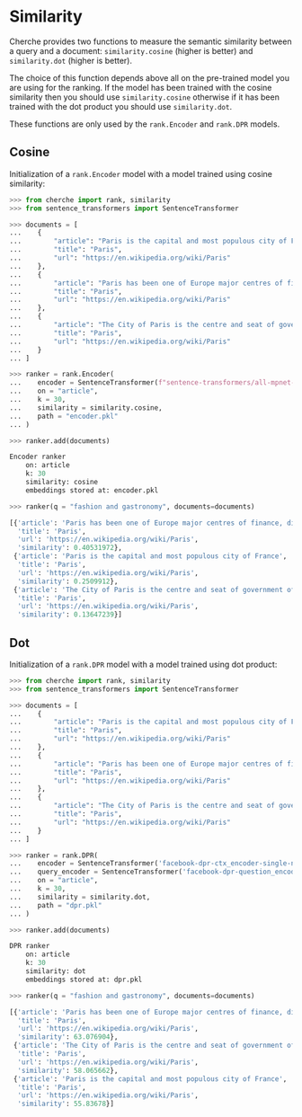 # Similarity

Cherche provides two functions to measure the semantic similarity between a query and a document: `similarity.cosine` (higher is better) and `similarity.dot` (higher is better).

The choice of this function depends above all on the pre-trained model you are using for the ranking. If the model has been trained with the cosine similarity then you should use `similarity.cosine` otherwise if it has been trained with the dot product you should use `similarity.dot`.

These functions are only used by the `rank.Encoder` and `rank.DPR` models.

## Cosine

Initialization of a `rank.Encoder` model with a model trained using cosine similarity:

```python
>>> from cherche import rank, similarity
>>> from sentence_transformers import SentenceTransformer

>>> documents = [
...    {
...        "article": "Paris is the capital and most populous city of France",
...        "title": "Paris",
...        "url": "https://en.wikipedia.org/wiki/Paris"
...    },
...    {
...        "article": "Paris has been one of Europe major centres of finance, diplomacy , commerce , fashion , gastronomy , science , and arts.",
...        "title": "Paris",
...        "url": "https://en.wikipedia.org/wiki/Paris"
...    },
...    {
...        "article": "The City of Paris is the centre and seat of government of the region and province of Île-de-France .",
...        "title": "Paris",
...        "url": "https://en.wikipedia.org/wiki/Paris"
...    }
... ]

>>> ranker = rank.Encoder(
...    encoder = SentenceTransformer(f"sentence-transformers/all-mpnet-base-v2").encode,
...    on = "article",
...    k = 30,
...    similarity = similarity.cosine,
...    path = "encoder.pkl"
... )

>>> ranker.add(documents)
```

```python
Encoder ranker
    on: article
    k: 30
    similarity: cosine
    embeddings stored at: encoder.pkl
  ```

```python
>>> ranker(q = "fashion and gastronomy", documents=documents)
```

```python
[{'article': 'Paris has been one of Europe major centres of finance, diplomacy , commerce , fashion , gastronomy , science , and arts.',
  'title': 'Paris',
  'url': 'https://en.wikipedia.org/wiki/Paris',
  'similarity': 0.40531972},
 {'article': 'Paris is the capital and most populous city of France',
  'title': 'Paris',
  'url': 'https://en.wikipedia.org/wiki/Paris',
  'similarity': 0.2509912},
 {'article': 'The City of Paris is the centre and seat of government of the region and province of Île-de-France .',
  'title': 'Paris',
  'url': 'https://en.wikipedia.org/wiki/Paris',
  'similarity': 0.13647239}]
```

## Dot

Initialization of a `rank.DPR` model with a model trained using dot product:

```python
>>> from cherche import rank, similarity
>>> from sentence_transformers import SentenceTransformer

>>> documents = [
...    {
...        "article": "Paris is the capital and most populous city of France",
...        "title": "Paris",
...        "url": "https://en.wikipedia.org/wiki/Paris"
...    },
...    {
...        "article": "Paris has been one of Europe major centres of finance, diplomacy , commerce , fashion , gastronomy , science , and arts.",
...        "title": "Paris",
...        "url": "https://en.wikipedia.org/wiki/Paris"
...    },
...    {
...        "article": "The City of Paris is the centre and seat of government of the region and province of Île-de-France .",
...        "title": "Paris",
...        "url": "https://en.wikipedia.org/wiki/Paris"
...    }
... ]

>>> ranker = rank.DPR(
...    encoder = SentenceTransformer('facebook-dpr-ctx_encoder-single-nq-base').encode,
...    query_encoder = SentenceTransformer('facebook-dpr-question_encoder-single-nq-base').encode,
...    on = "article",
...    k = 30,
...    similarity = similarity.dot,
...    path = "dpr.pkl"
... )

>>> ranker.add(documents)
```

```python
DPR ranker
    on: article
    k: 30
    similarity: dot
    embeddings stored at: dpr.pkl
```

```python
>>> ranker(q = "fashion and gastronomy", documents=documents)
```

```python
[{'article': 'Paris has been one of Europe major centres of finance, diplomacy , commerce , fashion , gastronomy , science , and arts.',
  'title': 'Paris',
  'url': 'https://en.wikipedia.org/wiki/Paris',
  'similarity': 63.076904},
 {'article': 'The City of Paris is the centre and seat of government of the region and province of Île-de-France .',
  'title': 'Paris',
  'url': 'https://en.wikipedia.org/wiki/Paris',
  'similarity': 58.065662},
 {'article': 'Paris is the capital and most populous city of France',
  'title': 'Paris',
  'url': 'https://en.wikipedia.org/wiki/Paris',
  'similarity': 55.83678}]
```
